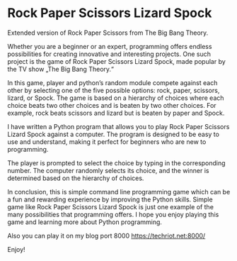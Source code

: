 # Rock Paper Scissors Lizard Spock
Extended version of Rock Paper Scissors from The Big Bang Theory.

Whether you are a beginner or an expert, programming offers endless possibilities for creating innovative and interesting projects. One such project is the game of Rock Paper Scissors Lizard Spock, made popular by the TV show „The Big Bang Theory.“

In this game, player and python’s random module compete against each other by selecting one of the five possible options: rock, paper, scissors, lizard, or Spock. The game is based on a hierarchy of choices where each choice beats two other choices and is beaten by two other choices. For example, rock beats scissors and lizard but is beaten by paper and Spock.

I have written a Python program that allows you to play Rock Paper Scissors Lizard Spock against a computer. The program is designed to be easy to use and understand, making it perfect for beginners who are new to programming.

The player is prompted to select the choice by typing in the corresponding number. The computer randomly selects its choice, and the winner is determined based on the hierarchy of choices.

In conclusion, this is simple command line programming game which can be a fun and rewarding experience by improving the Python skills. Simple game like Rock Paper Scissors Lizard Spock is just one example of the many possibilities that programming offers. I hope you enjoy playing this game and learning more about Python programming.

Also you can play it on my blog port 8000 https://techriot.net:8000/

Enjoy!
